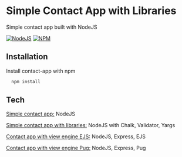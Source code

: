 # Simple Contact App with Libraries

Simple contact app built with NodeJS

[![NodeJS](https://img.shields.io/badge/Node.js-339933?style=for-the-badge&logo=nodedotjs&logoColor=white)](https://nodejs.org/en)
[![NPM](https://img.shields.io/badge/npm-CB3837?style=for-the-badge&logo=npm&logoColor=white)](https://www.npmjs.com/)


## Installation

Install contact-app with npm

```bash
  npm install 
```
    
## Tech

[Simple contact app:](https://github.com/melanchorilla-portfolio/contact-app) NodeJS

[Simple contact app with libraries:](https://github.com/melanchorilla-portfolio/contact-app/tree/simple-libraries) NodeJS with Chalk, Validator, Yargs

[Contact app with view engine EJS:](https://github.com/melanchorilla-portfolio/contact-app/tree/express-ejs) NodeJS, Express, EJS

[Contact app with view engine Pug:](https://github.com/melanchorilla-portfolio/contact-app/tree/express-pug) NodeJS, Express, Pug
